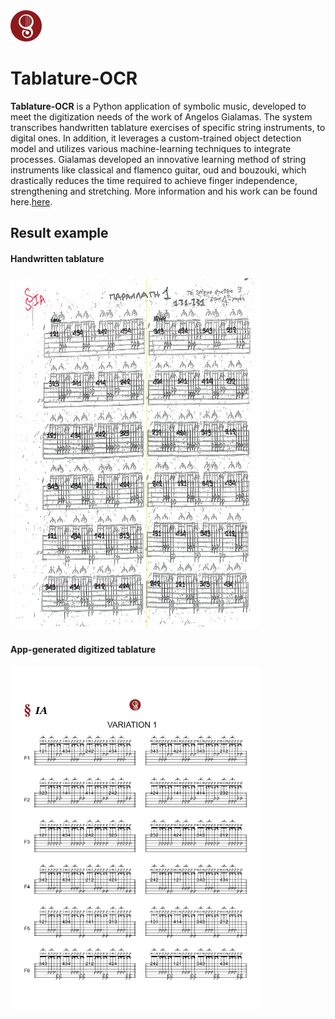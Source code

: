 <img src="/img/guitartecnicalogo.png" alt="Guitar Tecnica Logo" title="Guitar Tecnica Logo" width="50px">

# Tablature-OCR

<b>Tablature-OCR</b> is a Python application of symbolic music, developed to meet the digitization needs of the work of Angelos Gialamas. The system transcribes handwritten tablature exercises of specific string instruments, to digital ones. In addition, it leverages a custom-trained object detection model and utilizes various machine-learning techniques to integrate processes. Gialamas developed an innovative learning method of string instruments like classical and flamenco guitar, oud and bouzouki, which drastically reduces the time required to achieve finger independence, strengthening and stretching. More information and his work can be found here.[here](https://guitartecnica.com/). 



## Result example
#### Handwritten tablature
<img src="/img/handwrittenExampleTablature.jpg" alt="Handwritten Example" title="Handwritten Example" width="400px">


#### App-generated digitized tablature
<img src="/img/digitizedTablature.jpg" alt="Digitized Tablature" title="Digitized Tablature"  width="400px">